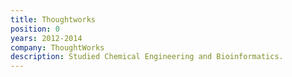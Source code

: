 ```yaml
---
title: Thoughtworks
position: 0
years: 2012-2014
company: ThoughtWorks
description: Studied Chemical Engineering and Bioinformatics.
---
```


